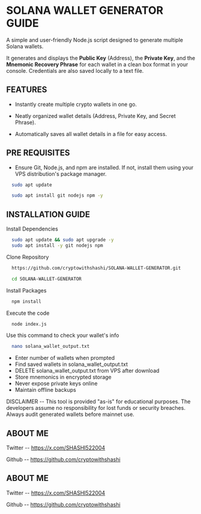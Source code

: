 # SOLANA WALLET GENERATOR GUIDE

A simple and user-friendly Node.js script designed to generate multiple Solana wallets.

It generates and displays the **Public Key** (Address), the **Private Key**, and the **Mnemonic Recovery Phrase** for each wallet in a clean box format in your console. Credentials are also saved locally to a text file.


## FEATURES



 - Instantly create multiple crypto wallets in one go.

 - Neatly organized wallet details (Address, Private Key, and Secret Phrase).

 - Automatically saves all wallet details in a file for easy access.
## PRE REQUISITES

 - Ensure Git, Node.js, and npm are installed. If not, install them using your VPS distribution's package manager.

```bash
  sudo apt update
```
```bash
  sudo apt install git nodejs npm -y
```

## INSTALLATION GUIDE

Install Dependencies
```bash
  sudo apt update && sudo apt upgrade -y
  sudo apt install -y git nodejs npm
```
Clone Repository
```bash
  https://github.com/cryptowithshashi/SOLANA-WALLET-GENERATOR.git
```
```bash
  cd SOLANA-WALLET-GENERATOR
```

Install Packages
```bash
  npm install
```
Execute the code
```bash
  node index.js
```
Use this command to check your wallet's info
```bash
  nano solana_wallet_output.txt
```

- Enter number of wallets when prompted
- Find saved wallets in solana_wallet_output.txt
- DELETE solana_wallet_output.txt from VPS after download
- Store mnemonics in encrypted storage
- Never expose private keys online
- Maintain offline backups

DISCLAIMER -- This tool is provided "as-is" for educational purposes. The developers assume no responsibility for lost funds or security breaches. Always audit generated wallets before mainnet use.


## ABOUT ME

Twitter -- https://x.com/SHASHI522004

Github -- https://github.com/cryptowithshashi


## ABOUT ME

Twitter -- https://x.com/SHASHI522004

Github -- https://github.com/cryptowithshashi

